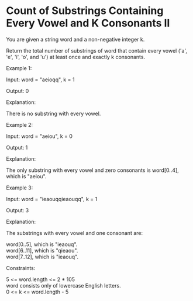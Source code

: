 # Count of Substrings Containing Every Vowel and K Consonants II

You are given a string word and a non-negative integer k.

Return the total number of substrings of word that contain every vowel ('a', 'e', 'i', 'o', and 'u') at least once and exactly k consonants.

Example 1:

Input: word = "aeioqq", k = 1

Output: 0

Explanation:

There is no substring with every vowel.

Example 2:

Input: word = "aeiou", k = 0

Output: 1

Explanation:

The only substring with every vowel and zero consonants is word[0..4], which is "aeiou".

Example 3:

Input: word = "ieaouqqieaouqq", k = 1

Output: 3

Explanation:

The substrings with every vowel and one consonant are:

word[0..5], which is "ieaouq".\
word[6..11], which is "qieaou".\
word[7..12], which is "ieaouq".

Constraints:

5 <= word.length <= 2 * 105\
word consists only of lowercase English letters.\
0 <= k <= word.length - 5